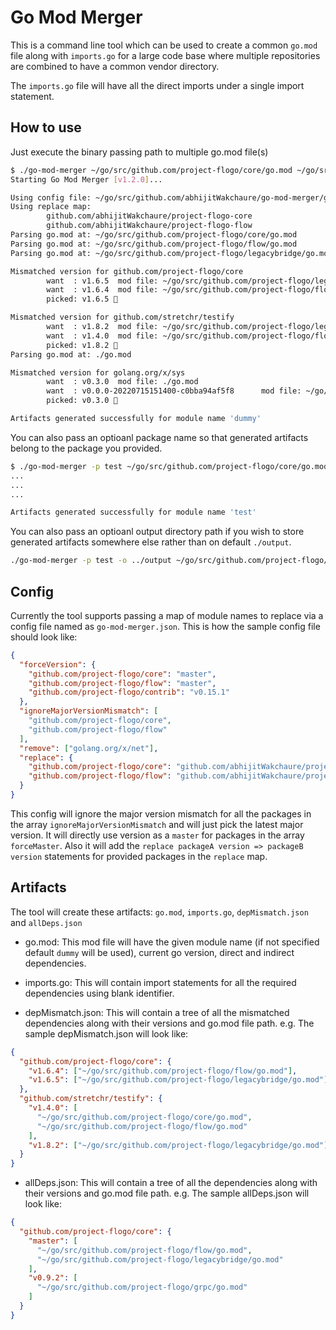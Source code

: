 # Go Mod Merger

This is a command line tool which can be used to create a common `go.mod` file along with `imports.go` for a large code base where multiple repositories are combined to have a common vendor directory.

The `imports.go` file will have all the direct imports under a single import statement.

## How to use

Just execute the binary passing path to multiple go.mod file(s)

```bash
$ ./go-mod-merger ~/go/src/github.com/project-flogo/core/go.mod ~/go/src/github.com/project-flogo/flow/go.mod ~/go/src/github.com/project-flogo/legacybridge/go.mod ./go.mod
Starting Go Mod Merger [v1.2.0]...

Using config file: ~/go/src/github.com/abhijitWakchaure/go-mod-merger/go-mod-merger.json
Using replace map:
        github.com/abhijitWakchaure/project-flogo-core
        github.com/abhijitWakchaure/project-flogo-flow
Parsing go.mod at: ~/go/src/github.com/project-flogo/core/go.mod
Parsing go.mod at: ~/go/src/github.com/project-flogo/flow/go.mod
Parsing go.mod at: ~/go/src/github.com/project-flogo/legacybridge/go.mod

Mismatched version for github.com/project-flogo/core
        want  : v1.6.5  mod file: ~/go/src/github.com/project-flogo/legacybridge/go.mod
        want  : v1.6.4  mod file: ~/go/src/github.com/project-flogo/flow/go.mod
        picked: v1.6.5 🔼

Mismatched version for github.com/stretchr/testify
        want  : v1.8.2  mod file: ~/go/src/github.com/project-flogo/legacybridge/go.mod
        want  : v1.4.0  mod file: ~/go/src/github.com/project-flogo/flow/go.mod
        picked: v1.8.2 🔼
Parsing go.mod at: ./go.mod

Mismatched version for golang.org/x/sys
        want  : v0.3.0  mod file: ./go.mod
        want  : v0.0.0-20220715151400-c0bba94af5f8      mod file: ~/go/src/github.com/project-flogo/legacybridge/go.mod
        picked: v0.3.0 🔼

Artifacts generated successfully for module name 'dummy'
```

You can also pass an optioanl package name so that generated artifacts belong to the package you provided.

```bash
$ ./go-mod-merger -p test ~/go/src/github.com/project-flogo/core/go.mod ~/go/src/github.com/project-flogo/flow/go.mod
...
...
...

Artifacts generated successfully for module name 'test'
```

You can also pass an optioanl output directory path if you wish to store generated artifacts somewhere else rather than on default `./output`.

```bash
./go-mod-merger -p test -o ../output ~/go/src/github.com/project-flogo/core/go.mod ~/go/src/github.com/project-flogo/flow/go.mod
```

## Config

Currently the tool supports passing a map of module names to replace via a config file named as `go-mod-merger.json`. This is how the sample config file should look like:

```json
{
  "forceVersion": {
    "github.com/project-flogo/core": "master",
    "github.com/project-flogo/flow": "master",
    "github.com/project-flogo/contrib": "v0.15.1"
  },
  "ignoreMajorVersionMismatch": [
    "github.com/project-flogo/core",
    "github.com/project-flogo/flow"
  ],
  "remove": ["golang.org/x/net"],
  "replace": {
    "github.com/project-flogo/core": "github.com/abhijitWakchaure/project-flogo-core",
    "github.com/project-flogo/flow": "github.com/abhijitWakchaure/project-flogo-flow"
  }
}
```

This config will ignore the major version mismatch for all the packages in the array `ignoreMajorVersionMismatch` and will just pick the latest major version. It will directly use version as a `master` for packages in the array `forceMaster`. Also it will add the `replace packageA version => packageB version` statements for provided packages in the `replace` map.

## Artifacts

The tool will create these artifacts: `go.mod`, `imports.go`, `depMismatch.json` and `allDeps.json`

- go.mod: This mod file will have the given module name (if not specified default `dummy` will be used), current go version, direct and indirect dependencies.

- imports.go: This will contain import statements for all the required dependencies using blank identifier.

- depMismatch.json: This will contain a tree of all the mismatched dependencies along with their versions and go.mod file path. e.g. The sample depMismatch.json will look like:

```json
{
  "github.com/project-flogo/core": {
    "v1.6.4": ["~/go/src/github.com/project-flogo/flow/go.mod"],
    "v1.6.5": ["~/go/src/github.com/project-flogo/legacybridge/go.mod"]
  },
  "github.com/stretchr/testify": {
    "v1.4.0": [
      "~/go/src/github.com/project-flogo/core/go.mod",
      "~/go/src/github.com/project-flogo/flow/go.mod"
    ],
    "v1.8.2": ["~/go/src/github.com/project-flogo/legacybridge/go.mod"]
  }
}
```

- allDeps.json: This will contain a tree of all the dependencies along with their versions and go.mod file path. e.g. The sample allDeps.json will look like:

```json
{
  "github.com/project-flogo/core": {
    "master": [
      "~/go/src/github.com/project-flogo/flow/go.mod",
      "~/go/src/github.com/project-flogo/legacybridge/go.mod"
    ],
    "v0.9.2": [
      "~/go/src/github.com/project-flogo/grpc/go.mod"
    ]
  }
}
```
